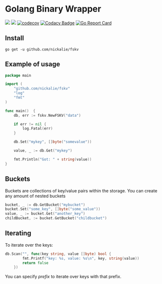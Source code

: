 # Golang Binary Wrapper

[![](https://img.shields.io/badge/docs-godoc-blue.svg)](https://godoc.org/github.com/nickalie/fskv)
[![](https://circleci.com/gh/nickalie/fskv.png?circle-token=4e9ad77c8463b3a34502ea66d47d35d22bd5eb65)](https://circleci.com/gh/nickalie/fskv)
[![codecov](https://codecov.io/gh/nickalie/fskv/branch/master/graph/badge.svg)](https://codecov.io/gh/nickalie/fskv)
[![Codacy Badge](https://api.codacy.com/project/badge/Grade/b631fcdb519c4ff3b998732e6d8f64d9)](https://www.codacy.com/app/nickalie/fskv?utm_source=github.com&amp;utm_medium=referral&amp;utm_content=nickalie/fskv&amp;utm_campaign=Badge_Grade)
[![Go Report Card](https://goreportcard.com/badge/github.com/nickalie/fskv)](https://goreportcard.com/report/github.com/nickalie/fskv)

## Install

```go get -u github.com/nickalie/fskv```

## Example of usage

```go
package main

import (
	"github.com/nickalie/fskv"
	"log"
	"fmt"
)

func main()  {
	db, err := fskv.NewFSKV("data")

	if err != nil {
		log.Fatal(err)
	}

	db.Set("mykey", []byte("somevalue"))

	value, _ := db.Get("mykey")

	fmt.Println("Got: " + string(value))
}
```

## Buckets

Buckets are collections of key/value pairs within the storage. You can create any amount of nested buckets

```go
bucket, _ := db.GetBucket("mybucket")
bucket.Set("some_key", []byte("some_value"))
value, _ := bucket.Get("another_key")
childBucket, := bucket.GetBucket("childbucket")
```

## Iterating

To iterate over the keys:

```go
db.Scan("", func(key string, value []byte) bool {
		fmt.Printf("key: %s, value: %s\n", key, string(value))
		return false
	})
```

You can specify *prefix* to iterate over keys with that prefix.
